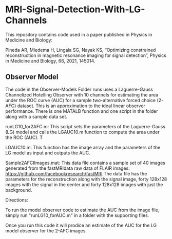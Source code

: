 # MRI-Signal-Detection-With-LG-Channels

This repository contains code used in a paper published in Physics in Medicine and Biology:

Pineda AR, Miedema H, Lingala SG, Nayak KS, “Optimizing constrained reconstruction in magnetic resonance imaging for signal detection”, Physics in Medicine and Biology, 66, 2021, 145014.

## Observer Model

The code in the Observer-Models Folder runs uses a Laguerre-Gauss Channelized Hotelling Observer with 10 channels for estimating the area under the ROC curve (AUC) for a sample two-alternative forced choice (2-AFC) dataset.  This is an approximation to the ideal linear observer performance.  There is one MATALB function and one script in the folder along with a sample data set. 

runLG10_for2AFC.m:
This script sets the parameters of the Laguerre-Gauss (LG) model and calls the LGAUC10.m function to compute the area under the ROC (AUC).  T

LGAUC10.m:
This function has the image array and the parameters of the LG model as input and outputs the AUC.

Sample2AFCIImages.mat:
This data file contains a sample set of 40 images generated from the fastMRIdata raw data of FLAIR images:
https://github.com/facebookresearch/fastMRI
The data file has the parameters for the reconstruction along with the signal image, forty 128x128 images with the signal in the center and forty 128x128 images with just the background. 

Directions:

To run the model observer code to estimate the AUC from the image file, simply run "runLG10_forAUC.m" in a folder with the supporting files.

Once you run this code it will prodice an estimate of the AUC for the LG model observer for the 2-AFC images.
